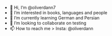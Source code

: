 - 👋 Hi, I’m @oliverdann7
- 👀 I’m interested in books, languages and people
- 🌱 I’m currently learning German and Persian
- 💞️ I’m looking to collaborate on testing 
- 📫 How to reach me > Insta: @oliverdann

<!---
oliverdann7/oliverdann7 is a ✨ special ✨ repository because its `README.md` (this file) appears on your GitHub profile.
You can click the Preview link to take a look at your changes.
--->
